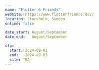 ```yaml
---
name: "Flutter & Friends"
website: https://www.flutterfriends.dev/
location: Stockholm, Sweden
online: false

date_start: August/September
date_end:   August/September

cfp:
  start: 2024-09-01
  end:   2024-09-03
  site: TBA
---
```

